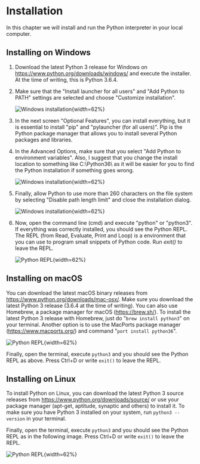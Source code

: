 # Installation

In this chapter we will install and run the Python interpreter in your local computer.

## Installing on Windows

1.  Download the latest Python 3 release for Windows on <https://www.python.org/downloads/windows/> and execute the installer. At the time of writing, this is Python 3.6.4.

2.  Make sure that the "Install launcher for all users" and "Add Python to PATH" settings are selected and choose "Customize installation".

    ![Windows installation](images/python_windows.jpg){width=62%}

3.  In the next screen "Optional Features", you can install everything, but it is essential to install "pip" and "pylauncher (for all users)". Pip is the Python package manager that allows you to install several Python packages and libraries.

4.  In the Advanced Options, make sure that you select "Add Python to environment variables". Also, I suggest that you change the install location to something like C:\\Python36\\ as it will be easier for you to find the Python installation if something goes wrong.

    ![Windows installation](images/python_windows2.jpg){width=62%}

5.  Finally, allow Python to use more than 260 characters on the file system by selecting "Disable path length limit" and close the installation dialog.

    ![Windows installation](images/python_windows3.jpg){width=62%}

6.  Now, open the command line (cmd) and execute "python" or "python3". If everything was correctly installed, you should see the Python REPL. The REPL (from Read, Evaluate, Print and Loop) is a environment that you can use to program small snippets of Python code. Run *exit()* to leave the REPL.

    ![Python REPL](images/python_windows4.jpg){width=62%}

## Installing on macOS

You can download the latest macOS binary releases from <https://www.python.org/downloads/mac-osx/>. Make sure you download the latest Python 3 release (3.6.4 at the time of writing). You can also use Homebrew, a package manager for macOS (<https://brew.sh/>). To install the latest Python 3 release with Homebrew, just do "`brew install python3`" on your terminal. Another option is to use the MacPorts package manager (<https://www.macports.org/>) and command "`port install python36`".

![Python REPL](images/python_macos.png){width=62%}

Finally, open the terminal, execute `python3` and you should see the Python REPL as above. Press Ctrl+D or write `exit()` to leave the REPL.

## Installing on Linux

To install Python on Linux, you can download the latest Python 3 source releases from <https://www.python.org/downloads/source/> or use your package manager (apt-get, aptitude, synaptic and others) to install it. To make sure you have Python 3 installed on your system, run `python3 --version` in your terminal.

Finally, open the terminal, execute `python3` and you should see the Python REPL as in the following image. Press Ctrl+D or write `exit()` to leave the REPL.

![Python REPL](images/python_linux.png){width=62%}
